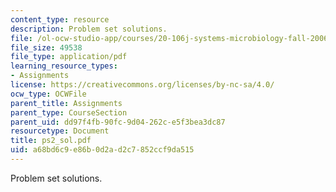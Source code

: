 ```yaml
---
content_type: resource
description: Problem set solutions.
file: /ol-ocw-studio-app/courses/20-106j-systems-microbiology-fall-2006/a68bd6c9e86b0d2ad2c7852ccf9da515_ps2_sol.pdf
file_size: 49538
file_type: application/pdf
learning_resource_types:
- Assignments
license: https://creativecommons.org/licenses/by-nc-sa/4.0/
ocw_type: OCWFile
parent_title: Assignments
parent_type: CourseSection
parent_uid: dd97f4fb-90fc-9d04-262c-e5f3bea3dc87
resourcetype: Document
title: ps2_sol.pdf
uid: a68bd6c9-e86b-0d2a-d2c7-852ccf9da515
---
```

Problem set solutions.